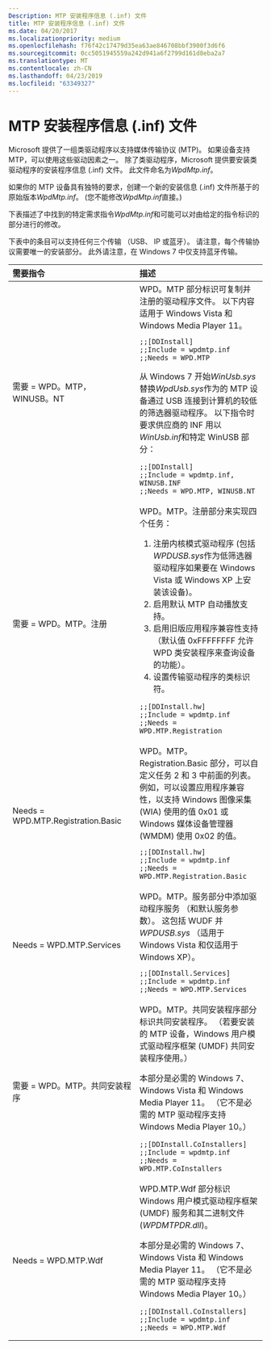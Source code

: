 ```yaml
---
Description: MTP 安装程序信息 (.inf) 文件
title: MTP 安装程序信息 (.inf) 文件
ms.date: 04/20/2017
ms.localizationpriority: medium
ms.openlocfilehash: f76f42c17479d35ea63ae846708bbf3900f3d6f6
ms.sourcegitcommit: 0cc5051945559a242d941a6f2799d161d8eba2a7
ms.translationtype: MT
ms.contentlocale: zh-CN
ms.lasthandoff: 04/23/2019
ms.locfileid: "63349327"
---
```

# <a name="the-mtp-setup-information-inf-file"></a>MTP 安装程序信息 (.inf) 文件


Microsoft 提供了一组类驱动程序以支持媒体传输协议 (MTP)。 如果设备支持 MTP，可以使用这些驱动因素之一。 除了类驱动程序，Microsoft 提供要安装类驱动程序的安装程序信息 (.inf) 文件。 此文件命名为*WpdMtp.inf*。

如果你的 MTP 设备具有独特的要求，创建一个新的安装信息 (.inf) 文件所基于的原始版本*WpdMtp.inf*。 (您不能修改*WpdMtp.inf*直接。)

下表描述了中找到的特定需求指令*WpdMtp.inf*和可能可以对由给定的指令标识的部分进行的修改。

下表中的条目可以支持任何三个传输 （USB、 IP 或蓝牙）。 请注意，每个传输协议需要唯一的安装部分。 此外请注意，在 Windows 7 中仅支持蓝牙传输。

<table>
<colgroup>
<col width="50%" />
<col width="50%" />
</colgroup>
<thead>
<tr class="header">
<th align="left">需要指令</th>
<th align="left">描述</th>
</tr>
</thead>
<tbody>
<tr class="odd">
<td align="left">需要 = WPD。MTP，WINUSB。NT</td>
<td align="left">WPD。MTP 部分标识可复制并注册的驱动程序文件。 以下内容适用于 Windows Vista 和 Windows Media Player 11。
<pre space="preserve"><code>;;[DDInstall]
;;Include = wpdmtp.inf
;;Needs = WPD.MTP</code></pre>
<p>从 Windows 7 开始<em>WinUsb.sys</em>替换<em>WpdUsb.sys</em>作为的 MTP 设备通过 USB 连接到计算机的较低的筛选器驱动程序。 以下指令时要求供应商的 INF 用以<em>WinUsb.inf</em>和特定 WinUSB 部分：</p>
<pre space="preserve"><code>;;[DDInstall]
;;Include = wpdmtp.inf, WINUSB.INF
;;Needs = WPD.MTP, WINUSB.NT</code></pre></td>
</tr>
<tr class="even">
<td align="left">需要 = WPD。MTP。注册</td>
<td align="left">WPD。MTP。注册部分来实现四个任务：
<ol>
<li>注册内核模式驱动程序 (包括<em>WPDUSB.sys</em>作为低筛选器驱动程序如果要在 Windows Vista 或 Windows XP 上安装该设备)。</li>
<li>启用默认 MTP 自动播放支持。</li>
<li>启用旧版应用程序兼容性支持 （默认值 0xFFFFFFFF 允许 WPD 类安装程序来查询设备的功能）。</li>
<li>设置传输驱动程序的类标识符。</li>
</ol>
<pre space="preserve"><code>;;[DDInstall.hw]
;;Include = wpdmtp.inf
;;Needs = WPD.MTP.Registration</code></pre></td>
</tr>
<tr class="odd">
<td align="left">Needs = WPD.MTP.Registration.Basic</td>
<td align="left">WPD。MTP。Registration.Basic 部分，可以自定义任务 2 和 3 中前面的列表。 例如，可以设置应用程序兼容性，以支持 Windows 图像采集 (WIA) 使用的值 0x01 或 Windows 媒体设备管理器 (WMDM) 使用 0x02 的值。
<pre space="preserve"><code>;;[DDInstall.hw]
;;Include = wpdmtp.inf
;;Needs = WPD.MTP.Registration.Basic</code></pre></td>
</tr>
<tr class="even">
<td align="left">Needs = WPD.MTP.Services</td>
<td align="left">WPD。MTP。服务部分中添加驱动程序服务 （和默认服务参数）。 这包括 WUDF 并<em>WPDUSB.sys</em> （适用于 Windows Vista 和仅适用于 Windows XP）。
<pre space="preserve"><code>;;[DDInstall.Services]
;;Include = wpdmtp.inf
;;Needs = WPD.MTP.Services</code></pre></td>
</tr>
<tr class="odd">
<td align="left">需要 = WPD。MTP。共同安装程序</td>
<td align="left">WPD。MTP。共同安装程序部分标识共同安装程序。 （若要安装的 MTP 设备，Windows 用户模式驱动程序框架 (UMDF) 共同安装程序使用。）
<p>本部分是必需的 Windows 7、 Windows Vista 和 Windows Media Player 11。 （它不是必需的 MTP 驱动程序支持 Windows Media Player 10。）</p>
<pre space="preserve"><code>;;[DDInstall.CoInstallers]
;;Include = wpdmtp.inf
;;Needs = WPD.MTP.CoInstallers</code></pre></td>
</tr>
<tr class="even">
<td align="left">Needs = WPD.MTP.Wdf</td>
<td align="left">WPD.MTP.Wdf 部分标识 Windows 用户模式驱动程序框架 (UMDF) 服务和其二进制文件 (<em>WPDMTPDR.dll</em>)。
<p>本部分是必需的 Windows 7、 Windows Vista 和 Windows Media Player 11。 （它不是必需的 MTP 驱动程序支持 Windows Media Player 10。）</p>
<pre space="preserve"><code>;;[DDInstall.CoInstallers]
;;Include = wpdmtp.inf
;;Needs = WPD.MTP.Wdf</code></pre></td>
</tr>
</tbody>
</table>

 

 

 




